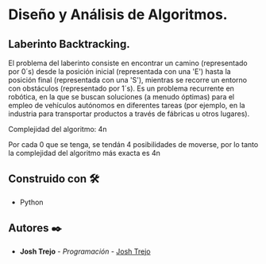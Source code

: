 # Diseño y Análisis de Algoritmos.

## Laberinto Backtracking.

El problema del laberinto consiste en encontrar un camino (representado por 0´s) desde la posición inicial (representada con una 'E') hasta la posición final (representada con una 'S'), mientras se recorre un entorno con obstáculos (representado por 1´s). Es un problema recurrente en robótica, en la que se buscan soluciones (a menudo óptimas) para el empleo de vehículos autónomos en diferentes tareas (por ejemplo, en la industria para transportar productos a través de fábricas u otros lugares).

Complejidad del algoritmo: 4n

Por cada 0 que se tenga, se tendán 4 posibilidades de moverse, por lo tanto la complejidad del algoritmo más exacta es 4n

## Construido con 🛠️

* Python

## Autores ✒️



* **Josh Trejo** - *Programación* - [Josh Trejo](https://github.com/jorgejoshuatt)
